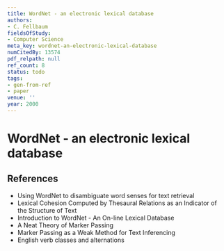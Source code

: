 ```yaml
---
title: WordNet - an electronic lexical database
authors:
- C. Fellbaum
fieldsOfStudy:
- Computer Science
meta_key: wordnet-an-electronic-lexical-database
numCitedBy: 13574
pdf_relpath: null
ref_count: 8
status: todo
tags:
- gen-from-ref
- paper
venue: ''
year: 2000
---
```


# WordNet - an electronic lexical database

## References

- Using WordNet to disambiguate word senses for text retrieval
- Lexical Cohesion Computed by Thesaural Relations as an Indicator of the Structure of Text
- Introduction to WordNet - An On-line Lexical Database
- A Neat Theory of Marker Passing
- Marker Passing as a Weak Method for Text Inferencing
- English verb classes and alternations

